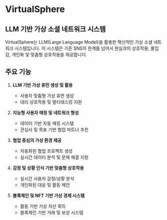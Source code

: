 # VirtualSphere

## LLM 기반 가상 소셜 네트워크 시스템

VirtualSphere는 LLM(Large Language Model)을 활용한 혁신적인 가상 소셜 네트워크 시스템입니다. 이 시스템은 기존 SNS의 한계를 넘어서 현실과의 상호작용, 몰입감, 개인화 및 맞춤형 상호작용을 제공합니다.

## 주요 기능

1. **LLM 기반 가상 휴먼 생성 및 활용**
   - 사용자 맞춤형 가상 휴먼 생성
   - 대리 상호작용 및 멀티태스킹 지원

2. **지능형 사용자 매칭 및 네트워크 형성**
   - 데이터 기반 자동 매칭 시스템
   - 관심사 및 목표 기반 협업 파트너 추천

3. **협업 중심의 가상 환경 제공**
   - 자동화된 협업 프로젝트 생성
   - 실시간 데이터 분석 및 문제 해결 지원

4. **감정 및 상황 인식 기반 맞춤형 상호작용**
   - 실시간 사용자 감정/상황 분석
   - 개인화된 대응 및 활동 제안

5. **블록체인 및 NFT 기반 가상 경제 시스템**
   - 활동 기반 가상 자산 획득
   - 블록체인 기반 거래 및 보상 시스템
